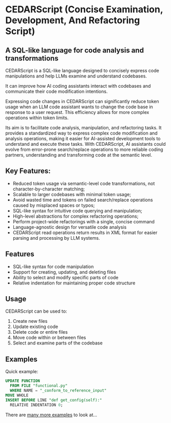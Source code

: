 # CEDARScript (Concise Examination, Development, And Refactoring Script)

## A SQL-like language for code analysis and transformations

CEDARScript is a SQL-like language designed to concisely express code manipulations
and help LLMs examine and understand codebases.

It can improve how AI coding assistants interact with codebases and communicate their code modification intentions.

Expressing code changes in CEDARScript can significantly reduce token usage when an LLM code assistant wants to change the code base in response to a user request.
This efficiency allows for more complex operations within token limits.

Its aim is to facilitate code analysis, manipulation, and refactoring tasks. It provides a standardized way to express complex code modification and analysis operations, making it easier for AI-assisted development tools to understand and execute these tasks.
With CEDARScript, AI assistants could evolve from error-prone search/replace operations to more reliable coding partners, understanding and transforming code at the semantic level.

## Key Features:

- Reduced token usage via semantic-level code transformations, not character-by-character matching;
- Scalable to larger codebases with minimal token usage; 
- Avoid wasted time and tokens on failed search/replace operations caused by misplaced spaces or typos; 
- SQL-like syntax for intuitive code querying and manipulation; 
- High-level abstractions for complex refactoring operations; 
- Perform project-wide refactorings with a single, concise command 
- Language-agnostic design for versatile code analysis 
- CEDARScript read operations return results in XML format for easier parsing and processing by LLM systems.

## Features

- SQL-like syntax for code manipulation                                                                                                                              
- Support for creating, updating, and deleting files                                                                                                                 
- Ability to select and modify specific parts of code                                                                                                                
- Relative indentation for maintaining proper code structure

## Usage

CEDARScript can be used to:

1. Create new files                                                                                                                                                  
2. Update existing code                                                                                                                                              
3. Delete code or entire files                                                                                                                                       
4. Move code within or between files                                                                                                                                 
5. Select and examine parts of the codebase

## Examples

Quick example:

```sql
UPDATE FUNCTION
  FROM FILE "functional.py"
  WHERE NAME = "_conform_to_reference_input"
MOVE WHOLE
INSERT BEFORE LINE "def get_config(self):"
  RELATIVE INDENTATION 0;
```

There are [many more examples](test/corpus) to look at...

